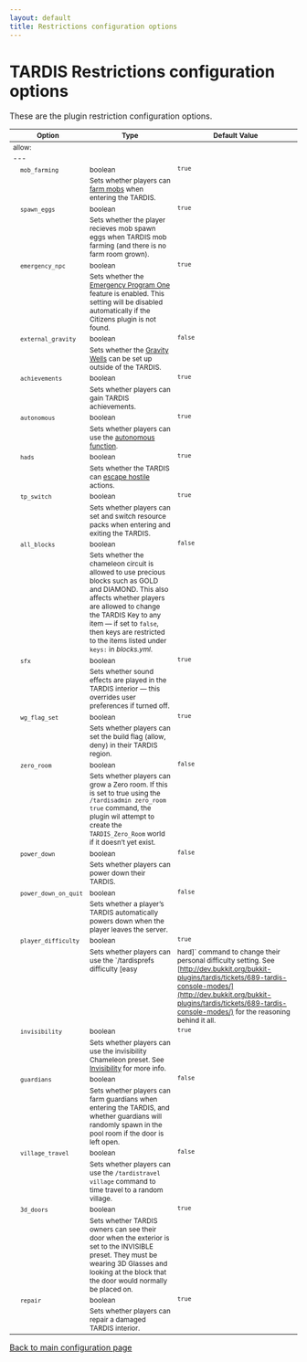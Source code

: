 ```yaml
---
layout: default
title: Restrictions configuration options
---
```


# TARDIS Restrictions configuration options

These are the plugin restriction configuration options.

<style type="text/css">
			table, table code { font-size:85%; }
			td { vertical-align:top; }
			td.noborder { border-bottom: none; }
			tr.coption { background-color: #eee; }
		</style>

| Option | Type | Default Value |
| --- | --- | --- |
| allow: |
| --- |
| &nbsp;&nbsp;&nbsp;&nbsp;`mob_farming` | boolean | `true` |
| &nbsp; | Sets whether players can [farm mobs](farming.html) when entering the TARDIS. |
| &nbsp;&nbsp;&nbsp;&nbsp;`spawn_eggs` | boolean | `true` |
| &nbsp; | Sets whether the player recieves mob spawn eggs when TARDIS mob farming (and there is no farm room grown). |
| &nbsp;&nbsp;&nbsp;&nbsp;`emergency_npc` | boolean | `true` |
| &nbsp; | Sets whether the [Emergency Program One](emergency-program-one.html) feature is enabled. This setting will be disabled automatically if the Citizens plugin is not found. |
| &nbsp;&nbsp;&nbsp;&nbsp;`external_gravity` | boolean | `false` |
| &nbsp; | Sets whether the [Gravity Wells](gravity-wells.html) can be set up outside of the TARDIS. |
| &nbsp;&nbsp;&nbsp;&nbsp;`achievements` | boolean | `true` |
| &nbsp; | Sets whether players can gain TARDIS achievements. |
| &nbsp;&nbsp;&nbsp;&nbsp;`autonomous` | boolean | `true` |
| &nbsp; | Sets whether players can use the [autonomous function](autonomous.html). |
| &nbsp;&nbsp;&nbsp;&nbsp;`hads` | boolean | `true` |
| &nbsp; | Sets whether the TARDIS can [escape hostile](hads.html) actions. |
| &nbsp;&nbsp;&nbsp;&nbsp;`tp_switch` | boolean | `true` |
| &nbsp; | Sets whether players can set and switch resource packs when entering and exiting the TARDIS. |
| &nbsp;&nbsp;&nbsp;&nbsp;`all_blocks` | boolean | `false` |
| &nbsp; | Sets whether the chameleon circuit is allowed to use precious blocks such as GOLD and DIAMOND. This also affects whether players are allowed to change the TARDIS Key to any item — if set to `false`, then keys are restricted to the items listed under `keys:` in _blocks.yml_. |
| &nbsp;&nbsp;&nbsp;&nbsp;`sfx` | boolean | `true` |
| &nbsp; | Sets whether sound effects are played in the TARDIS interior — this overrides user preferences if turned off. |
| &nbsp;&nbsp;&nbsp;&nbsp;`wg_flag_set` | boolean | `true` |
| &nbsp; | Sets whether players can set the build flag (allow, deny) in their TARDIS region. |
| &nbsp;&nbsp;&nbsp;&nbsp;`zero_room` | boolean | `false` |
| &nbsp; | Sets whether players can grow a Zero room. If this is set to true using the `/tardisadmin zero_room true` command, the plugin wil attempt to create the `TARDIS_Zero_Room` world if it doesn’t yet exist. |
| &nbsp;&nbsp;&nbsp;&nbsp;`power_down` | boolean | `false` |
| &nbsp; | Sets whether players can power down their TARDIS. |
| &nbsp;&nbsp;&nbsp;&nbsp;`power_down_on_quit` | boolean | `false` |
| &nbsp; | Sets whether a player’s TARDIS automatically powers down when the player leaves the server. |
| &nbsp;&nbsp;&nbsp;&nbsp;`player_difficulty` | boolean | `true` |
| &nbsp; | Sets whether players can use the `/tardisprefs difficulty [easy|hard]` command to change their personal difficulty setting. See [http://dev.bukkit.org/bukkit-plugins/tardis/tickets/689-tardis-console-modes/](http://dev.bukkit.org/bukkit-plugins/tardis/tickets/689-tardis-console-modes/) for the reasoning behind it all. |
| &nbsp;&nbsp;&nbsp;&nbsp;`invisibility` | boolean | `true` |
| &nbsp; | Sets whether players can use the invisibility Chameleon preset. See [Invisibility](invisibility.html) for more info. |
| &nbsp;&nbsp;&nbsp;&nbsp;`guardians` | boolean | `false` |
| &nbsp; | Sets whether players can farm guardians when entering the TARDIS, and whether guardians will randomly spawn in the pool room if the door is left open. |
| &nbsp;&nbsp;&nbsp;&nbsp;`village_travel` | boolean | `false` |
| &nbsp; | Sets whether players can use the `/tardistravel village` command to time travel to a random village. |
| &nbsp;&nbsp;&nbsp;&nbsp;`3d_doors` | boolean | `true` |
| &nbsp; | Sets whether TARDIS owners can see their door when the exterior is set to the INVISIBLE preset. They must be wearing 3D Glasses and looking at the block that the door would normally be placed on. |
| &nbsp;&nbsp;&nbsp;&nbsp;`repair` | boolean | `true` |
| &nbsp; | Sets whether players can repair a damaged TARDIS interior. |

[Back to main configuration page](configuration.html)

